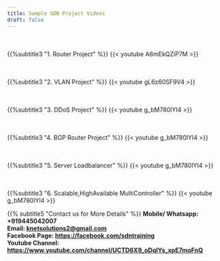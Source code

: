 ```yaml
---
title: Sample SDN Project Videos
draft: false
---
```




<br><br>
{{%subtitle3 "1. Router Project" %}}
{{< youtube A6mEkQZiP7M >}}

<br><br>
{{%subtitle3 "2. VLAN Project" %}}
{{< youtube gL6z60SF9V4 >}}


<br><br>
{{%subtitle3 "3. DDoS Project" %}}
{{< youtube g_bM780lYI4 >}}

<br><br>
{{%subtitle3 "4. BGP Router Project" %}}
{{< youtube g_bM780lYI4 >}}

<br><br>
{{%subtitle3 "5. Server Loadbalancer" %}}
{{< youtube g_bM780lYI4 >}}

<br><br>
{{%subtitle3 "6. Scalable,HighAvailable MultiController" %}}
{{< youtube g_bM780lYI4 >}}


{{% subtitle5 "Contact us for More Details" %}}
**Mobile/ Whatsapp: +919445042007**
<br>
**Email: knetsolutions2@gmail.com**
<br>
**Facebook Page: https://facebook.com/sdntraining**
<br>
**Youtube Channel: https://www.youtube.com/channel/UCTD6X9_oDqIYs_xpE7moFnQ**
<br>

